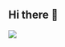 ## Hi there 👋

<img src="https://capsule-render.vercel.app/api?type=wave&color=cef5a2&height=250&section=header&text=Welcome%20to%20Yunu's%20Github&fontSize=50&fontColor=f4f5f2" />

<!--
**yunuyununu/yunuyununu** is a ✨ _special_ ✨ repository because its `README.md` (this file) appears on your GitHub profile.

Here are some ideas to get you started:

- 🔭 I’m currently working on ...
- 🌱 I’m currently learning ...
- 👯 I’m looking to collaborate on ...
- 🤔 I’m looking for help with ...
- 💬 Ask me about ...
- 📫 How to reach me: ...
- 😄 Pronouns: ...
- ⚡ Fun fact: ...
-->

